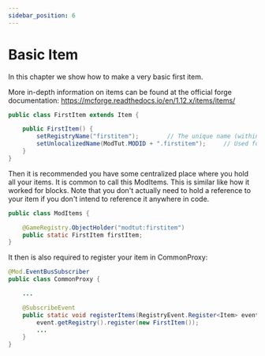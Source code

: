 ```yaml
---
sidebar_position: 6
---
```


# Basic Item

In this chapter we show how to make a very basic first item.

More in-depth information on items can be found at the official forge documentation: https://mcforge.readthedocs.io/en/1.12.x/items/items/

```java
public class FirstItem extends Item {

    public FirstItem() {
        setRegistryName("firstitem");        // The unique name (within your mod) that identifies this item
        setUnlocalizedName(ModTut.MODID + ".firstitem");     // Used for localization (en_US.lang)
    }
}
```

Then it is recommended you have some centralized place where you hold all your items. It is common to call this ModItems. This is similar like how it worked for blocks. Note that you don't actually need to hold a reference to your item if you don't intend to reference it anywhere in code.

```java
public class ModItems {

    @GameRegistry.ObjectHolder("modtut:firstitem")
    public static FirstItem firstItem;
}
```

It then is also required to register your item in CommonProxy:

```java
@Mod.EventBusSubscriber
public class CommonProxy {

    ...

    @SubscribeEvent
    public static void registerItems(RegistryEvent.Register<Item> event) {
        event.getRegistry().register(new FirstItem());
        ...
    }
}
```
